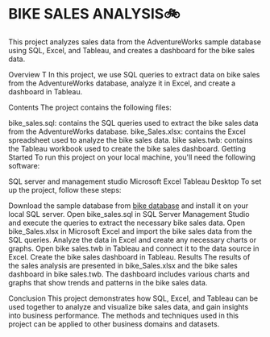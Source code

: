 # BIKE SALES ANALYSIS🚲
This project analyzes sales data from the AdventureWorks sample database using SQL, Excel, and Tableau, and creates a dashboard for the bike sales data.

Overview
T In this project, we use SQL queries to extract data on bike sales from the AdventureWorks database, analyze it in Excel, and create a dashboard in Tableau.

Contents
The project contains the following files:

bike_sales.sql: contains the SQL queries used to extract the bike sales data from the AdventureWorks database.
bike_Sales.xlsx: contains the Excel spreadsheet used to analyze the bike sales data.
bike sales.twb: contains the Tableau workbook used to create the bike sales dashboard.
Getting Started
To run this project on your local machine, you'll need the following software:

SQL server and management studio
Microsoft Excel
Tableau Desktop
To set up the project, follow these steps:

Download the sample database from [bike database](https://www.dropbox.com/s/gvuexwfkfi1py29/SQL-Server-Sample-Database%20%282%29.zip?dl=0) and install it on your local SQL server.
Open bike_sales.sql in SQL Server Management Studio and execute the queries to extract the necessary bike sales data.
Open bike_Sales.xlsx in Microsoft Excel and import the bike sales data from the SQL queries.
Analyze the data in Excel and create any necessary charts or graphs.
Open bike sales.twb in Tableau and connect it to the data source in Excel.
Create the bike sales dashboard in Tableau.
Results
The results of the sales analysis are presented in bike_Sales.xlsx and the bike sales dashboard in bike sales.twb. The dashboard includes various charts and graphs that show trends and patterns in the bike sales data.

Conclusion
This project demonstrates how SQL, Excel, and Tableau can be used together to analyze and visualize bike sales data, and gain insights into business performance. The methods and techniques used in this project can be applied to other business domains and datasets.
